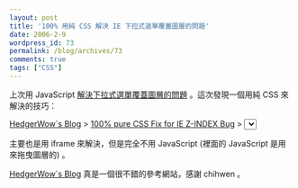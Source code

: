 ```yaml
---
layout: post
title: '100% 用純 CSS 解決 IE 下拉式選單覆蓋圖層的問題'
date: 2006-2-9
wordpress_id: 73
permalink: /blog/archives/73
comments: true
tags: ["CSS"]
---
```


上次用 JavaScript [解決下拉式選單覆蓋圖層的問題](http://www.jaceju.net/blog/archives/19) 。這次發現一個用純 CSS 來解決的技巧：

[HedgerWow`s Blog](http://www.hedgerwow.com/) > [100% pure CSS Fix for IE Z-INDEX Bug](http://blog.360.yahoo.com/blog-ktYYK_s5fqJ2Hu1ryv2QSL0-?p=160) > [<SELECT> Free Layer](http://www.hedgerwow.com/360/bugs/css-select-free.html)

主要也是用 iframe 來解決，但是完全不用 JavaScript (裡面的 JavaScript 是用來拖曳圖層的) 。 

[HedgerWow`s Blog](http://www.hedgerwow.com/) 真是一個很不錯的參考網站，感謝 chihwen 。
